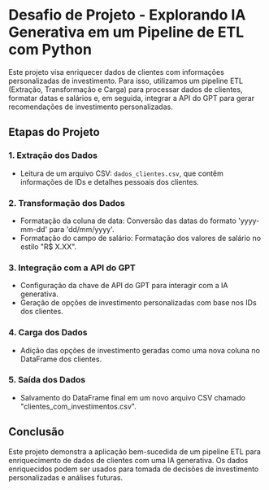 # Desafio de Projeto - Explorando IA Generativa em um Pipeline de ETL com Python

Este projeto visa enriquecer dados de clientes com informações personalizadas de investimento. Para isso, utilizamos um pipeline ETL (Extração, Transformação e Carga) para processar dados de clientes, formatar datas e salários e, em seguida, integrar a API do GPT para gerar recomendações de investimento personalizadas.

## Etapas do Projeto

### 1. Extração dos Dados

- Leitura de um arquivo CSV: `dados_clientes.csv`, que contêm informações de IDs e detalhes pessoais dos clientes.

### 2. Transformação dos Dados

- Formatação da coluna de data: Conversão das datas do formato 'yyyy-mm-dd' para 'dd/mm/yyyy'.
- Formatação do campo de salário: Formatação dos valores de salário no estilo "R$ X.XX".

### 3. Integração com a API do GPT

- Configuração da chave de API do GPT para interagir com a IA generativa.
- Geração de opções de investimento personalizadas com base nos IDs dos clientes.

### 4. Carga dos Dados

- Adição das opções de investimento geradas como uma nova coluna no DataFrame dos clientes.

### 5. Saída dos Dados

- Salvamento do DataFrame final em um novo arquivo CSV chamado "clientes_com_investimentos.csv".

## Conclusão

Este projeto demonstra a aplicação bem-sucedida de um pipeline ETL para enriquecimento de dados de clientes com uma IA generativa. Os dados enriquecidos podem ser usados para tomada de decisões de investimento personalizadas e análises futuras.

